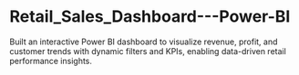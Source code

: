 # Retail_Sales_Dashboard---Power-BI
Built an interactive Power BI dashboard to visualize revenue, profit, and customer trends with dynamic filters and KPIs, enabling data-driven retail performance insights.

